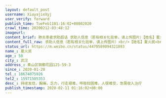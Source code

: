 ```yaml
---
layout: default_post
username: XiayajieXyj
user_verify: forward
publish_time: TueFeb1101:16:02+08002020
crawl_time: 20200212-03:48:12
imageurl: 
content_brief: 肺炎患者求助超话 求助人信息（若有相关化验单，请上传图片）【姓名】夏火民【年龄】58【所在城市】武汉【所在小区、社区】青山区钢都花园125-59-3【患病时间】2020-01-20【联系方式】18674075926【其他紧急联系人】15971505353【病情描述】 持续发烧，胸痛，乏力，行走艰难，呼吸较困难， ...全文
content_full_raw: 求助人信息（若有相关化验单，请上传图片）<br/>【姓名】夏火民<br/>【年龄】58<br/>【所在城市】武汉<br/>【所在小区、社区】青山区钢都花园125-59-3<br/>【患病时间】2020-01-20<br/>【联系方式】18674075926<br/>【其他紧急联系人】15971505353<br/>【病情描述】持续发烧，胸痛，乏力，行走艰难，呼吸较困难，人很难受，急需收入治疗
status_url: https://m.weibo.cn/status/4470589094321893
name_: 夏火民
age_: 58
city_: 武汉
address_: 青山区钢都花园125-59-3
since_: 2020-01-20
tel_: 18674075926
tel2_: 15971505353
desc_: 持续发烧，胸痛，乏力，行走艰难，呼吸较困难，人很难受，急需收入治疗
publish_timestamp: 2020-02-11 01:16:02+08:00
---
```

